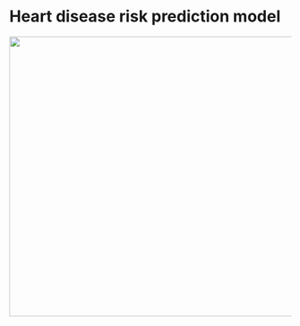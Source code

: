 # Heart disease risk prediction model 

<img src="[https://github.com/Mukhriddin19980901/the-risk-of-heart-disease-predictions/blob/main/symptom.png](https://www.google.com/url?sa=i&url=https%3A%2F%2Fwww.healthcurrents.com%2F2022%2F11%2F30%2Fwhat-you-need-to-know-about-heart-disease-2%2F&psig=AOvVaw04V60NyDp172tLHI3G0JdH&ust=1695053910631000&source=images&cd=vfe&opi=89978449&ved=0CBAQjRxqFwoTCLiiwYOGsoEDFQAAAAAdAAAAABAE)https://www.google.com/url?sa=i&url=https%3A%2F%2Fwww.healthcurrents.com%2F2022%2F11%2F30%2Fwhat-you-need-to-know-about-heart-disease-2%2F&psig=AOvVaw04V60NyDp172tLHI3G0JdH&ust=1695053910631000&source=images&cd=vfe&opi=89978449&ved=0CBAQjRxqFwoTCLiiwYOGsoEDFQAAAAAdAAAAABAE" width='800' height='500' />

